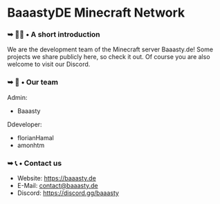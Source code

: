 # BaaastyDE Minecraft Network



### ➥ 🙋‍♀️ • A short introduction
We are the development team of the Minecraft server Baaasty.de! Some projects we share publicly here, so check it out. Of course you are also welcome to visit our Discord.


### ➥ 👥 • Our team
Admin:
- Baaasty

Ddeveloper:
- florianHamal
- amonhtm


### ➥ 📞 • Contact us
- Website: https://baaasty.de
- E-Mail: contact@baaasty.de
- Discord: https://discord.gg/baaasty
